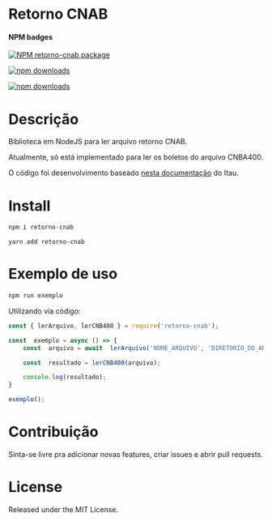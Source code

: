 # Retorno CNAB

  
#### NPM badges

<!-- [START badges] -->

[![NPM retorno-cnab package](https://img.shields.io/npm/v/retorno-cnba.svg)](https://npmjs.org/package/retorno-cnab)

[![npm downloads](https://img.shields.io/npm/dm/retorno-cnab.svg?maxAge=604800)](https://npm-stat.com/charts.html?package=retorno-cnab&from=2017-01-1)

[![npm downloads](https://img.shields.io/npm/dt/retorno-cnab.svg?maxAge=604800)](https://npm-stat.com/charts.html?package=retorno-cnab&from=2017-01-1)

<!-- [END badges] -->

# Descrição

Biblioteca em NodeJS para ler arquivo retorno CNAB.

Atualmente, só está implementado para ler os boletos do arquivo CNBA400.

O código foi desenvolvimento baseado [nesta documentação](https://download.itau.com.br/bankline/layout_cobranca_400bytes_cnab_itau.pdf) do Itau.

# Install

```javascript
npm i retorno-cnab
```

```javacript
yarn add retorno-cnab
```

# Exemplo de uso

```javascript
npm run exemplo
```
Utilizando via código:

```javascript
const { lerArquivo, lerCNB400 } = require('retorno-cnab');

const  exemplo = async () => {
	const  arquivo = await  lerArquivo('NOME_ARQUIVO', 'DIRETORIO_DO_ARQUIVO');

	const  resultado = lerCNB400(arquivo);

	console.log(resultado);
}

exemplo();
```

# Contribuição

Sinta-se livre pra adicionar novas features, criar issues e abrir pull requests.

# License
Released under the MIT License.